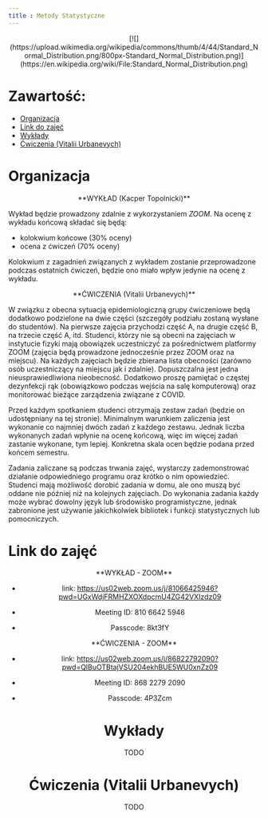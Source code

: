 ```yaml
---
title : Metody Statystyczne
---
```


<center>
[![](https://upload.wikimedia.org/wikipedia/commons/thumb/4/44/Standard_Normal_Distribution.png/800px-Standard_Normal_Distribution.png)](https://en.wikipedia.org/wiki/File:Standard_Normal_Distribution.png)
</center>



# Zawartość:

* [Organizacja](#organizacja)
* [Link do zajęć](#link-do-zajęć)
* [Wykłady](#wykłady)
* [Ćwiczenia (Vitalii Urbanevych)](#ćwiczenia-vitalii-urbanevych)



# Organizacja

<center>
**WYKŁAD (Kacper Topolnicki)**
</center>

Wykład będzie prowadzony zdalnie z wykorzystaniem *ZOOM*. Na ocenę z wykładu końcową składać się będą:

- kolokwium końcowe (30% oceny)
- ocena z ćwiczeń (70% oceny)

Kolokwium z zagadnień związanych z wykładem zostanie przeprowadzone podczas ostatnich ćwiczeń, 
będzie ono miało wpływ jedynie na ocenę z wykładu.

<center>
**ĆWICZENIA (Vitalii Urbanevych)**
</center>

W związku z obecna sytuacją epidemiologiczną grupy ćwiczeniowe będą dodatkowo podzielone na dwie części (szczegóły podziału zostaną wysłane do studentów). Na pierwsze zajęcia przychodzi część A, na drugie część B, na trzecie część A, itd. Studenci, którzy nie są obecni na zajęciach w instytucie fizyki mają obowiązek uczestniczyć za pośrednictwem platformy ZOOM (zajęcia będą prowadzone jednocześnie przez ZOOM oraz na miejscu). Na każdych zajęciach będzie zbierana lista obecności (zarówno osób uczestniczący na miejscu jak i zdalnie). Dopuszczalna jest jedna nieusprawiedliwiona nieobecność. Dodatkowo proszę pamiętać o częstej dezynfekcji rąk (obowiązkowo podczas wejścia na salę komputerową) oraz monitorować bieżące zarządzenia związane z COVID.

Przed każdym spotkaniem studenci otrzymają zestaw zadań (będzie on udostępniany na tej stronie). Minimalnym warunkiem zaliczenia jest wykonanie co najmniej dwóch zadań z każdego zestawu. Jednak liczba wykonanych zadań wpłynie na ocenę końcową, więc im więcej zadań zastanie wykonane, tym lepiej. Konkretna skala ocen będzie podana przed końcem semestru.

Zadania zaliczane są podczas trwania zajęć, wystarczy zademonstrować działanie odpowiedniego programu oraz krótko o nim opowiedzieć. Studenci mają możliwość dorobić zadania w domu, ale ono muszą być oddane nie później niż na kolejnych zajęciach. Do wykonania zadania każdy może wybrać dowolny język lub środowisko programistyczne, jednak zabronione jest używanie jakichkolwiek bibliotek i funkcji statystycznych lub pomocniczych.





# Link do zajęć

<center>
**WYKŁAD - ZOOM**
<center>

- link: <https://us02web.zoom.us/j/81066425946?pwd=UGxWdjFRMHZXOXdpcmU4ZG42VXIzdz09>

- Meeting ID: 810 6642 5946

- Passcode: 8kt3fY

<center>
**ĆWICZENIA - ZOOM**
<center>

- link: <https://us02web.zoom.us/j/86822792090?pwd=QlBuOTBtajVSU204ekhBUE5WU0xnZz09>

- Meeting ID: 868 2279 2090

- Passcode: 4P3Zcm


# Wykłady

TODO


# Ćwiczenia (Vitalii Urbanevych)

TODO

